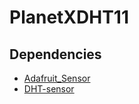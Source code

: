 # PlanetXDHT11

## Dependencies

- [Adafruit_Sensor](https://github.com/adafruit/Adafruit_Sensor.git)
- [DHT-sensor](https://github.com/adafruit/DHT-sensor-library.git)
